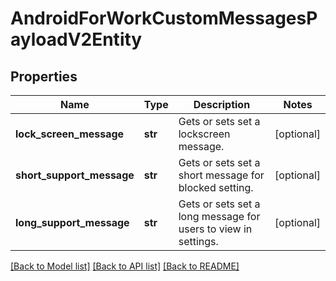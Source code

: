 # AndroidForWorkCustomMessagesPayloadV2Entity

## Properties
Name | Type | Description | Notes
------------ | ------------- | ------------- | -------------
**lock_screen_message** | **str** | Gets or sets set a lockscreen message. | [optional] 
**short_support_message** | **str** | Gets or sets set a short message for blocked setting. | [optional] 
**long_support_message** | **str** | Gets or sets set a long message for users to view in settings. | [optional] 

[[Back to Model list]](../README.md#documentation-for-models) [[Back to API list]](../README.md#documentation-for-api-endpoints) [[Back to README]](../README.md)


